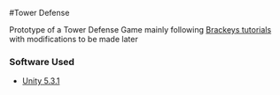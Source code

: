 #Tower Defense

Prototype of a Tower Defense Game mainly following [Brackeys tutorials](https://www.youtube.com/playlist?list=PLPV2KyIb3jR4u5jX8za5iU1cqnQPmbzG0) with modifications to be made later

### Software Used

* [Unity 5.3.1](https://store.unity.com/)